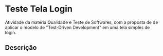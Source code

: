 # Teste Tela Login
Atividade da matéria Qualidade e Teste de Softwares, com a proposta de de aplicar o modelo de "Test-Driven Development" em uma tela simples de login.

## Descrição
